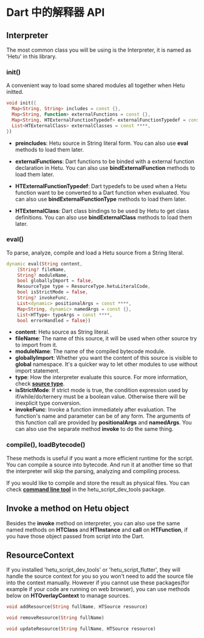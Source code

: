 # Dart 中的解释器 API

## Interpreter

The most common class you will be using is the Interpreter, it is named as 'Hetu' in this library.

### init()

A convenient way to load some shared modules all together when Hetu initted.

```dart
void init({
  Map<String, String> includes = const {},
  Map<String, Function> externalFunctions = const {},
  Map<String, HTExternalFunctionTypedef> externalFunctionTypedef = const {},
  List<HTExternalClass> externalClasses = const ****,
})
```

- **preincludes**: Hetu source in String literal form. You can also use **eval** methods to load them later.

- **externalFunctions**: Dart functions to be binded with a external function declaration in Hetu. You can also use **bindExternalFunction** methods to load them later.

- **HTExternalFunctionTypedef**: Dart typedefs to be used when a Hetu function want to be converted to a Dart function when evaluated. You can also use **bindExternalFunctionType** methods to load them later.

- **HTExternalClass**: Dart class bindings to be used by Hetu to get class definitions. You can also use **bindExternalClass** methods to load them later.

### eval()

To parse, analyze, compile and load a Hetu source from a String literal.

```dart
dynamic eval(String content,
    {String? fileName,
    String? moduleName,
    bool globallyImport = false,
    ResourceType type = ResourceType.hetuLiteralCode,
    bool isStrictMode = false,
    String? invokeFunc,
    List<dynamic> positionalArgs = const ****,
    Map<String, dynamic> namedArgs = const {},
    List<HTType> typeArgs = const ****,
    bool errorHandled = false})
```

- **content**: Hetu source as String literal.
- **fileName**: The name of this source, it will be used when other source try to import from it.
- **moduleName**: The name of the compiled bytecode module.
- **globallyImport**: Whether you want the content of this source is visible to **global** namespace. It's a quicker way to let other modules to use without import statement.
- **type**: How the interpreter evaluate this source. For more information, check [**source type**](../../module/readme.md#Source-type).
- **isStrictMode**: If strict mode is true, the condition expression used by if/while/do/ternery must be a boolean value. Otherwise there will be inexplicit type conversion.
- **invokeFunc**: Invoke a function immediately after evaluation. The function's name and parameter can be of any form. The arguments of this function call are provided by **positionalArgs** and **namedArgs**. You can also use the separate method **invoke** to do the same thing.

### compile(), loadBytecode()

These methods is useful if you want a more efficient runtime for the script. You can compile a source into bytecode. And run it at another time so that the interpreter will skip the parsing, analyzing and compiling process.

If you would like to compile and store the result as physical files. You can check [**command line tool**](../../command_line_tool/readme.md#compile) in the hetu_script_dev_tools package.

## Invoke a method on Hetu object

Besides the **invoke** method on interpreter, you can also use the same named methods on **HTClass** and **HTInstance** and **call** on **HTFunction**, if you have those object passed from script into the Dart.

## ResourceContext

If you installed 'hetu_script_dev_tools' or 'hetu_script_flutter', they will handle the source context for you so you won't need to add the source file into the context manually. However if you cannot use these packages(for example if your code are running on web browser), you can use methods below on **HTOverlayContext** to manage sources.

```dart
void addResource(String fullName, HTSource resource)

void removeResource(String fullName)

void updateResource(String fullName, HTSource resource)
```
